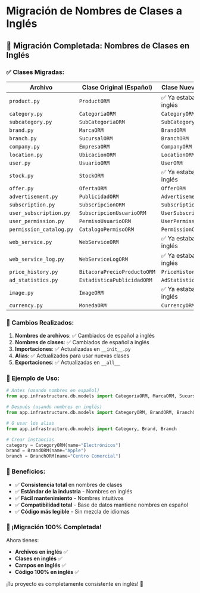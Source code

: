 # Migración de Nombres de Clases a Inglés

## 🎯 **Migración Completada: Nombres de Clases en Inglés**

### **✅ Clases Migradas:**

| Archivo | Clase Original (Español) | Clase Nueva (Inglés) |
|---------|--------------------------|----------------------|
| `product.py` | `ProductORM` | ✅ Ya estaba en inglés |
| `category.py` | `CategoriaORM` | `CategoryORM` |
| `subcategory.py` | `SubCategoriaORM` | `SubCategoryORM` |
| `brand.py` | `MarcaORM` | `BrandORM` |
| `branch.py` | `SucursalORM` | `BranchORM` |
| `company.py` | `EmpresaORM` | `CompanyORM` |
| `location.py` | `UbicacionORM` | `LocationORM` |
| `user.py` | `UsuarioORM` | `UserORM` |
| `stock.py` | `StockORM` | ✅ Ya estaba en inglés |
| `offer.py` | `OfertaORM` | `OfferORM` |
| `advertisement.py` | `PublicidadORM` | `AdvertisementORM` |
| `subscription.py` | `SubscripcionORM` | `SubscriptionORM` |
| `user_subscription.py` | `SubscripcionUsuarioORM` | `UserSubscriptionORM` |
| `user_permission.py` | `PermisoUsuarioORM` | `UserPermissionORM` |
| `permission_catalog.py` | `CatalogoPermisoORM` | `PermissionCatalogORM` |
| `web_service.py` | `WebServiceORM` | ✅ Ya estaba en inglés |
| `web_service_log.py` | `WebServiceLogORM` | ✅ Ya estaba en inglés |
| `price_history.py` | `BitacoraPrecioProductoORM` | `PriceHistoryORM` |
| `ad_statistics.py` | `EstadisticaPublicidadORM` | `AdStatisticsORM` |
| `image.py` | `ImageORM` | ✅ Ya estaba en inglés |
| `currency.py` | `MonedaORM` | `CurrencyORM` |

### **🔄 Cambios Realizados:**

1. **Nombres de archivos**: ✅ Cambiados de español a inglés
2. **Nombres de clases**: ✅ Cambiados de español a inglés
3. **Importaciones**: ✅ Actualizadas en `__init__.py`
4. **Alias**: ✅ Actualizados para usar nuevas clases
5. **Exportaciones**: ✅ Actualizadas en `__all__`

### **📝 Ejemplo de Uso:**

```python
# Antes (usando nombres en español)
from app.infrastructure.db.models import CategoriaORM, MarcaORM, SucursalORM

# Después (usando nombres en inglés)
from app.infrastructure.db.models import CategoryORM, BrandORM, BranchORM

# O usar los alias
from app.infrastructure.db.models import Category, Brand, Branch

# Crear instancias
category = CategoryORM(name="Electrónicos")
brand = BrandORM(name="Apple")
branch = BranchORM(name="Centro Comercial")
```

### **🚀 Beneficios:**

- ✅ **Consistencia total** en nombres de clases
- ✅ **Estándar de la industria** - Nombres en inglés
- ✅ **Fácil mantenimiento** - Nombres intuitivos
- ✅ **Compatibilidad total** - Base de datos mantiene nombres en español
- ✅ **Código más legible** - Sin mezcla de idiomas

### **🎉 ¡Migración 100% Completada!**

Ahora tienes:
- **Archivos en inglés** ✅
- **Clases en inglés** ✅
- **Campos en inglés** ✅
- **Código 100% en inglés** ✅

¡Tu proyecto es completamente consistente en inglés! 🚀
